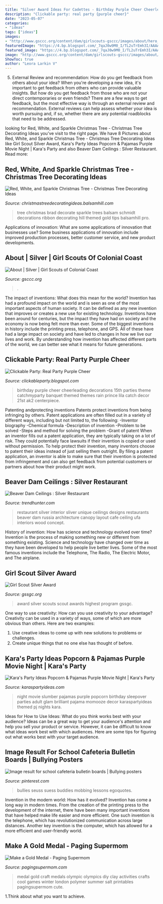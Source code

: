 ```yaml
---
title: "Silver Award Ideas For Cadettes - Birthday Purple Cheer Cheerleading Decorations 15th Parties Theme Catchmyparty Banquet Themed Themes Rain Prince Lila Catch Decor 21st Ak2 Centerpiece"
description: "Clickable party: real party {purple cheer}"
date: "2023-05-07"
categories:
- "ideas"
tags: ["ideas"]
images:
- "http://www.gsccc.org/content/dam/girlscouts-gsccc/images/about/hero_silver-award.jpg.transform/cq5dam.web.1280.1280/img.jpg"
featuredImage: "https://4.bp.blogspot.com/_7qaJ0w9M0_I/TL2uTrEmh3I/AAAAAAAAIDY/XL1hiN4M_o4/s1600/IMG_1524.JPG"
featured_image: "https://4.bp.blogspot.com/_7qaJ0w9M0_I/TL2uTrEmh3I/AAAAAAAAIDY/XL1hiN4M_o4/s1600/IMG_1524.JPG"
image: "http://www.gsccc.org/content/dam/girlscouts-gsccc/images/about/hero_silver-award.jpg.transform/cq5dam.web.1280.1280/img.jpg"
ShowToc: true
author: "Leora Larkin V"
---
```



5. External Review and recommendation: How do you get feedback from others about your idea?
When you're developing a new idea, it's important to get feedback from others who can provide valuable insights. But how do you get feedback from those who are not your direct contemporaries or even friends? There are a few ways to get feedback, but the most effective way is through an external review and recommendation. External reviews can help assess whether your idea is worth pursuing and, if so, whether there are any potential roadblocks that need to be addressed.

	

		
looking for Red, White, and Sparkle Christmas Tree - Christmas Tree Decorating Ideas you've visit to the right page. We have 8 Pictures about Red, White, and Sparkle Christmas Tree - Christmas Tree Decorating Ideas like Girl Scout Silver Award, Kara&#039;s Party Ideas Popcorn &amp; Pajamas Purple Movie Night | Kara&#039;s Party and also Beaver Dam Ceilings : Silver Restaurant. Read more:
		
    
## Red, White, And Sparkle Christmas Tree - Christmas Tree Decorating Ideas

<img loading=lazy src="http://christmastreedecoratingideas.balsamhill.com/wp-content/uploads/2016/01/preview-10.jpg" onerror="this.onerror=null;this.src='https://tse4.mm.bing.net/th?id=OIP.cm5EuwO9X1zLsco83f39owAAAA&amp;pid=15.1';" alt="Red, White, and Sparkle Christmas Tree - Christmas Tree Decorating Ideas">

_Source: christmastreedecoratingideas.balsamhill.com_

>tree christmas brad decorate sparkle trees balsam schmidt decorations ribbon decorating hill themed gold tips balsamhill pro. 

	

Applications of innovation: What are some applications of innovation that businesses use?
Some business applications of innovation include improved production processes, better customer service, and new product developments.

    
## About | Silver | Girl Scouts Of Colonial Coast

<img loading=lazy src="http://www.gsccc.org/content/dam/girlscouts-gsccc/images/about/hero_silver-award.jpg.transform/cq5dam.web.1280.1280/img.jpg" onerror="this.onerror=null;this.src='https://tse3.mm.bing.net/th?id=OIP.KuDQMurEEzmCcEbFn1VUlAHaDE&amp;pid=15.1';" alt="About | Silver | Girl Scouts of Colonial Coast">

_Source: gsccc.org_

>. 

	

The impact of inventions: What does this mean for the world?
Invention has had a profound impact on the world and is seen as one of the most important aspects of human society. It can be defined as any new invention that improves or creates a new use for existing technology. Inventions have been around for centuries, but the impact they have had on society and the economy is now being felt more than ever. Some of the biggest inventions in history include the printing press, telephone, and GPS. All of these have had a large impact on society and have led to changes in how we live our lives and work. By understanding how invention has affected different parts of the world, we can better see what it means for future generations.

    
## Clickable Party: Real Party Purple Cheer

<img loading=lazy src="https://4.bp.blogspot.com/_7qaJ0w9M0_I/TL2uTrEmh3I/AAAAAAAAIDY/XL1hiN4M_o4/s1600/IMG_1524.JPG" onerror="this.onerror=null;this.src='https://tse3.mm.bing.net/th?id=OIP.1zhyTJ5mpl24ZLkxjYnjvgHaLG&amp;pid=15.1';" alt="Clickable Party: Real Party Purple Cheer">

_Source: clickableparty.blogspot.com_

>birthday purple cheer cheerleading decorations 15th parties theme catchmyparty banquet themed themes rain prince lila catch decor 21st ak2 centerpiece. 

	

Patenting andprotecting inventions
Patents protect inventions from being infringing by others. Patent applications are often filled out in a variety of different ways, including but not limited to, the following: 
-Inventor biography 
-Chemical formula 
-Description of invention 
-Problem to be solved 
-Steps and method for solving the problem 
-Grant of patent 
When an inventor fills out a patent application, they are typically taking on a lot of risk. They could potentially face lawsuits if their invention is copied or used without permission. To help protect their invention, many inventors choose to patent their ideas instead of just selling them outright. By filing a patent application, an inventor is able to make sure that their invention is protected from infringement and can also get feedback from potential customers or partners about how their product might work.

    
## Beaver Dam Ceilings : Silver Restaurant

<img loading=lazy src="http://cdn.trendhunterstatic.com/thumbs/silver-restaurant.jpeg" onerror="this.onerror=null;this.src='https://tse2.mm.bing.net/th?id=OIP.aW3i5H6MVTMCVEsYviUXNQHaE8&amp;pid=15.1';" alt="Beaver Dam Ceilings : Silver Restaurant">

_Source: trendhunter.com_

>restaurant silver interior sliver unique ceilings designs restaurants beaver dam russia architecture canopy layout cafe ceiling ufa interiors wood concept. 

	

History of invention: How has science and technology evolved over time?
Invention is the process of making something new or different from something existing. Science and technology have changed over time as they have been developed to help people live better lives. Some of the most famous inventions include the Telephone, The Radio, The Electric Motor, and The airplane.

    
## Girl Scout Silver Award

<img loading=lazy src="https://www.gssgc.org/content/gssgc/en/about-girl-scouts/our-program/highest-awards/silver-award/_jcr_content/content/middle/par/image.img.jpg/1485980093939.jpg" onerror="this.onerror=null;this.src='https://tse4.mm.bing.net/th?id=OIP.52sWKKSZMz2iIUYy2IXKtwHaDE&amp;pid=15.1';" alt="Girl Scout Silver Award">

_Source: gssgc.org_

>award silver scouts scout awards highest program gssgc. 

	

One way to use creativity: How can you use creativity to your advantage?
Creativity can be used in a variety of ways, some of which are more obvious than others. Here are two examples: 
1. Use creative ideas to come up with new solutions to problems or challenges.
2. Create unique things that no one else has thought of before.

    
## Kara&#039;s Party Ideas Popcorn &amp; Pajamas Purple Movie Night | Kara&#039;s Party

<img loading=lazy src="https://karaspartyideas.com/wp-content/uploads/2016/07/Popcorn-Pajamas-Purple-Movie-Night-via-Karas-Party-Ideas-KarasPartyIdeas.com19.jpg" onerror="this.onerror=null;this.src='https://tse4.mm.bing.net/th?id=OIP.7FxCCLhSycZtN4SWSR_hHAHaLH&amp;pid=15.1';" alt="Kara&#039;s Party Ideas Popcorn &amp; Pajamas Purple Movie Night | Kara&#039;s Party">

_Source: karaspartyideas.com_

>night movie slumber pajamas purple popcorn birthday sleepover parties adult glam brilliant pajama momooze decor karaspartyideas themed pj nights kara. 

	

Ideas for How to Use Ideas: What do you think works best with your audience?
Ideas can be a great way to get your audience's attention and help you sell your product or service. However, it can be difficult to know what ideas work best with which audiences. Here are some tips for figuring out what works best with your target audience.

    
## Image Result For School Cafeteria Bulletin Boards | Bullying Posters

<img loading=lazy src="https://i.pinimg.com/736x/dd/26/47/dd2647fb84f439d0b29f76daaede23d6.jpg" onerror="this.onerror=null;this.src='https://tse1.mm.bing.net/th?id=OIP.Qxq3GqZu-19fNdcERdl1pQHaJ3&amp;pid=15.1';" alt="Image result for school cafeteria bulletin boards | Bullying posters">

_Source: pinterest.com_

>bullies seuss suess buddies mobbing lessons egoquotes. 

	

Invention in the modern world: How has it evolved?
Invention has come a long way in modern times. From the creation of the printing press to the development of the internet, there have been many important inventions that have helped make life easier and more efficient. One such invention is the telephone, which has revolutionized communication across large distances. Another key invention is the computer, which has allowed for a more efficient and user-friendly world.

    
## Make A Gold Medal - Paging Supermom

<img loading=lazy src="https://pagingsupermom.com/wp-content/uploads/2012/07/OlympicActivitiesKids28.jpg" onerror="this.onerror=null;this.src='https://tse4.mm.bing.net/th?id=OIP.JNDl54hWDbB57V9zT96fLAHaLH&amp;pid=15.1';" alt="Make a Gold Medal - Paging Supermom">

_Source: pagingsupermom.com_

>medal gold craft medals olympic olympics diy clay activities crafts cool games winter london polymer summer salt printables pagingsupermom cute. 

	

1.Think about what you want to achieve.

